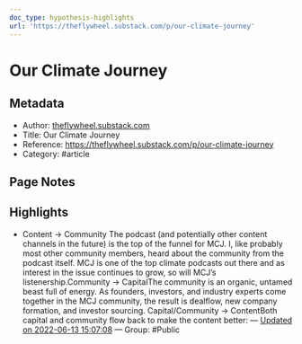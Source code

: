 ```yaml
---
doc_type: hypothesis-highlights
url: 'https://theflywheel.substack.com/p/our-climate-journey'
---
```


# Our Climate Journey

## Metadata
- Author: [theflywheel.substack.com]()
- Title: Our Climate Journey
- Reference: https://theflywheel.substack.com/p/our-climate-journey
- Category: #article

## Page Notes
## Highlights
- Content -> Community The podcast (and potentially other content channels in the future) is the top of the funnel for MCJ. I, like probably most other community members, heard about the community from the podcast itself. MCJ is one of the top climate podcasts out there and as interest in the issue continues to grow, so will MCJ’s listenership.Community -> CapitalThe community is an organic, untamed beast full of energy. As founders, investors, and industry experts come together in the MCJ community, the result is dealflow, new company formation, and investor sourcing. Capital/Community -> ContentBoth capital and community flow back to make the content better: — [Updated on 2022-06-13 15:07:08](https://hyp.is/DoqN2urfEeyWqn9qOKJXiQ/theflywheel.substack.com/p/our-climate-journey) — Group: #Public




